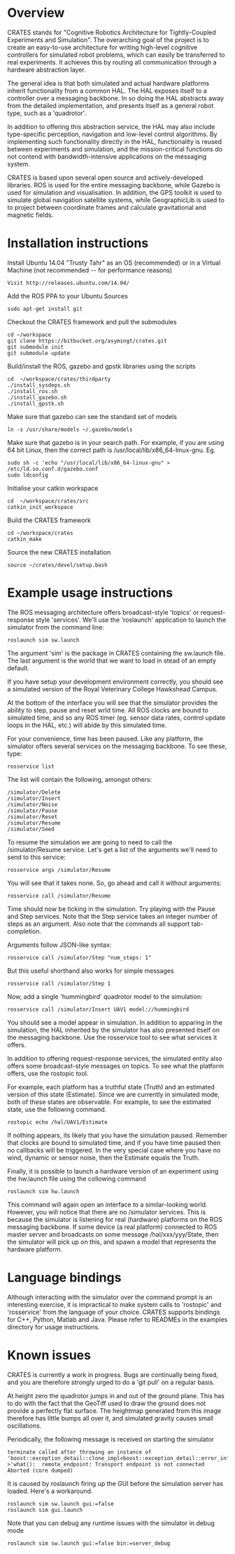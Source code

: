 Overview
========

CRATES stands for "Cognitive Robotics Architecture for Tightly-Coupled Experiments and Simulation". The overarching goal of the project is to create an easy-to-use architecture for writing high-level cognitive controllers for simulated robot problems, which can easily be transferred to real experiments. It achieves this by routing all communication through a hardware abstraction layer.

The general idea is that both simulated and actual hardware platforms inherit functionality from a common HAL. The HAL exposes itself to a controller over a messaging backbone. In so doing the HAL abstracts away from the detailed implementation, and presents itself as a general robot type, such as a 'quadrotor'. 

In addition to offering this abstraction service, the HAL may also include type-specific perception, navigation and low-level control algorithms. By implementing such functionality directly in the HAL, functionality is reused between experiments and simulation, and the mission-critical functions do not contend with bandwidth-intensive applications on the messaging system.

CRATES is based upon several open source and actively-developed libraries. ROS is used for the entire messaging backbone, while Gazebo is used for simulation and visualisation. In addition, the GPS toolkit is used to simulate global navigation satellite systems, while GeographicLib is used to to project between coordinate frames and calculate gravitational and magnetic fields.

Installation instructions
=========================

Install Ubuntu 14.04 "Trusty Tahr" as an OS (recommended) or in a Virtual Machine (not recommended -- for performance reasons)

	Visit http://releases.ubuntu.com/14.04/

Add the ROS PPA to your Ubuntu Sources

	sudo apt-get install git

Checkout the CRATES framework and pull the submodules

	cd ~/workspace
	git clone https://bitbucket.org/asymingt/crates.git
	git submodule init
	git submodule update

Build/install the ROS, gazebo and gpstk libraries using the scripts

	cd  ~/workspace/crates/thirdparty
	./install_sysdeps.sh
	./install_ros.sh
	./install_gazebo.sh
	./install_gpstk.sh

Make sure that gazebo can see the standard set of models

	ln -s /usr/share/models ~/.gazebo/models

Make sure that gazebo is in your search path. For example, if you are using 64 bit Linux, then the correct path is /usr/local/lib/x86_64-linux-gnu. Eg.

	sudo sh -c 'echo "/usr/local/lib/x86_64-linux-gnu" > /etc/ld.so.conf.d/gazebo.conf 
	sudo ldconfig

Initialise your catkin workspace

	cd  ~/workspace/crates/src
	catkin_init_workspace

Build the CRATES framework

	cd ~/workspace/crates
	catkin_make

Source the new CRATES installation 

	source ~/crates/devel/setup.bash


Example usage instructions
==========================

The ROS messaging architecture offers broadcast-style 'topics' or request-response style 'services'. We'll use the 'roslaunch' application to launch the simulator from the command line:

	roslaunch sim sw.launch

The argument 'sim' is the package in CRATES containing the sw.launch file. The last argument is the world that we want to load in stead of an empty default.

If you have setup your development environment correctly, you should see a simulated version of the Royal Veterinary College Hawkshead Campus.

At the bottom of the interface you will see that the simulator provides the ability to step, pause and reset wrld time. All ROS clocks are bound to simulated time, and so any ROS timer (eg. sensor data rates, control update loops in the HAL, etc.) will abide by this simulated time.

For your convenience, time has been paused. Like any platform, the simulator offers several services on the messaging backbone. To see these, type:

	rosservice list

The list will contain the following, amongst others:

	/simulator/Delete
	/simulator/Insert
	/simulator/Noise
	/simulator/Pause
	/simulator/Reset
	/simulator/Resume
	/simulator/Seed

To resume the simulation we are going to need to call the /simulator/Resume service. Let's get a list of the arguments we'll need to send to this service:

	rosservice args /simulator/Resume

You will see that it takes none. So, go ahead and call it without arguments:

	rosservice call /simulator/Resume

Time should now be ticking in the simulation. Try playing with the Pause and Step services. Note that the Step service takes an integer number of steps as an argument. Also note that the commands all support tab-completion. 

Arguments follow JSON-like syntax:

	rosservice call /simulator/Step "num_steps: 1"

But this useful shorthand also works for simple messages

	rosservice call /simulator/Step 1

Now, add a single 'hummingbird' quadrotor model to the simulation:

	rosservice call /simulator/Insert UAV1 model://hummingbird

You should see a model appear in simulation. In addition to apparing in the simulation, the HAL inherited by the simulator has also presented itself on the messaging backbone. Use the rosservice tool to see what services it offers.

In addition to offering request-response services, the simulated entity also offers some broadcast-style messages on topics. To see what the platform offers, use the rostopic tool. 

For example, each platform has a truthful state (Truth) and an estimated version of this state (Estimate). Since we are currently in simulated mode, both of these states are observable. For example, to see the estimated state, use the following command.

	rostopic echo /hal/UAV1/Estimate

If nothing appears, its likely that you have the simulation paused. Remember that clocks are bound to simulated time, and if you have time paused then no callbacks will be triggered. In the very special case where you have no wind, dynamic or sensor noise, then the Estimate equals the Truth.

Finally, it is possible to launch a hardware version of an experiment using the hw.launch file using the collowing command

	roslaunch sim hw.launch

This command will again open an interface to a similar-looking world. However, you will notice that there are no /simulator services. This is because the simulator is listening for real (hardware) platforms on the ROS messaging backbone. If some device (a real platform) connected to ROS master server and broadcasts on some message /hal/xxx/yyy/State, then the simulator will pick up on this, and spawn a model that represents the hardware platform.

Language bindings
=================

Although interacting with the simulator over the command prompt is an interesting exercise, it is impractical to make system calls to 'rostopic' and 'rosservice' from the language of your choice. CRATES supports bindings for C++, Python, Matlab and Java. Please refer to READMEs in the examples directory for usage instructions.

Known issues
============

CRATES is currently a work in progress. Bugs are continually being fixed, and you are therefore strongly urged to do a 'git pull' on a regular basis. 

At height zero the quadrotor jumps in and out of the ground plane. This has to do with the fact that the GeoTiff used to draw the ground does not provide a perfectly flat surface. The heightmap generated from this image therefore has little bumps all over it, and simulated gravity causes small oscillations.

Periodically, the following message is received on starting the simulator

	terminate called after throwing an instance of 'boost::exception_detail::clone_impl<boost::exception_detail::error_info_injector<boost::system::system_error> >'what():  remote_endpoint: Transport endpoint is not connected
	Aborted (core dumped)
  
It is caused by roslaunch firing up the GUI before the simulation server has loaded. Here's a workaround.

	roslaunch sim sw.launch gui:=false
	roslaunch sim gui.launch
 
Note that you can debug any runtime issues with the simulator in debug mode

	roslaunch sim sw.launch gui:=false bin:=server_debug

 